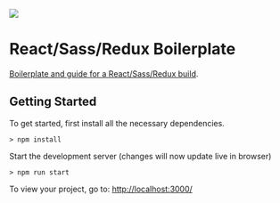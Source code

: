 ![](http://i.imgur.com/DUiL9yn.png)

# React/Sass/Redux Boilerplate

[Boilerplate and guide for a React/Sass/Redux build](https://github.com/buckyroberts/React-Redux-Boilerplate).

## Getting Started

To get started, first install all the necessary dependencies.
```
> npm install
```

Start the development server (changes will now update live in browser)
```
> npm run start
```

To view your project, go to: [http://localhost:3000/](http://localhost:3000/)

